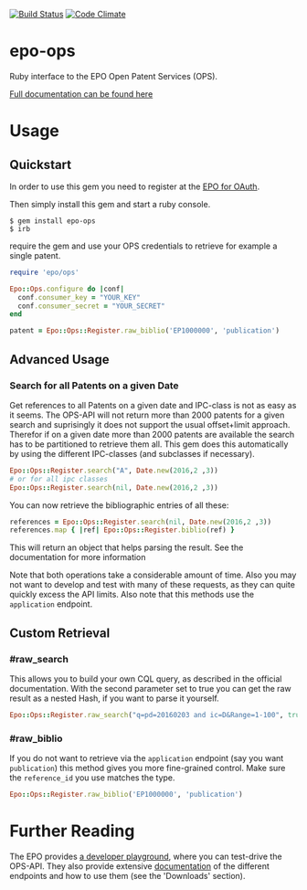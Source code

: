 [![Build Status](https://travis-ci.org/FHG-IMW/epo-ops.svg?branch=master)](https://travis-ci.org/FHG-IMW/epo-ops)
[![Code Climate](https://codeclimate.com/github/FHG-IMW/epo-ops/badges/gpa.svg)](https://codeclimate.com/github/FHG-IMW/epo-ops)

# epo-ops
Ruby interface to the EPO Open Patent Services (OPS).

[Full documentation can be found here](http://www.rubydoc.info/gems/epo-ops/)



# Usage

## Quickstart
In order to use this gem you need to register at the [EPO for
OAuth](https://developers.epo.org/user/register).

Then simply install this gem and start a ruby console.
```
$ gem install epo-ops
$ irb
```

require the gem and use your OPS credentials to retrieve for example a single patent.

```ruby
require 'epo/ops'

Epo::Ops.configure do |conf|
  conf.consumer_key = "YOUR_KEY"
  conf.consumer_secret = "YOUR_SECRET"
end

patent = Epo::Ops::Register.raw_biblio('EP1000000', 'publication')
```

## Advanced Usage
### Search for all Patents on a given Date

Get references to all Patents on a given date and IPC-class is not as easy as it seems. The OPS-API will not return
more than 2000 patents for a given search and suprisingly it does not support the usual offset+limit approach. Therefor
if on a given date more than 2000 patents are available the search has to be partitioned to retrieve them all. This
gem does this automatically by using the different IPC-classes (and subclasses if necessary).

```ruby
Epo::Ops::Register.search("A", Date.new(2016,2 ,3))
# or for all ipc classes
Epo::Ops::Register.search(nil, Date.new(2016,2 ,3))
```

You can now retrieve the bibliographic entries of all these:

```ruby
references = Epo::Ops::Register.search(nil, Date.new(2016,2 ,3))
references.map { |ref| Epo::Ops::Register.biblio(ref) }
```
This will return an object that helps parsing the result. See the documentation
for more information

Note that both operations take a considerable amount of time. Also you may not
want to develop and test with many of these requests, as they can quite quickly
excess the API limits. Also note that this methods use the `application`
endpoint.

## Custom Retrieval

### #raw_search
This allows you to build your own CQL query, as
described in the official documentation. With the second parameter set
to true you can get the raw result as a nested Hash, if you want to
parse it yourself.

```ruby
Epo::Ops::Register.raw_search("q=pd=20160203 and ic=D&Range=1-100", true)
```

### #raw_biblio
If you do not want to retrieve via the `application` endpoint (say you want
`publication`) this method gives you more fine-grained control. Make sure the
`reference_id` you use matches the type.

```ruby
Epo::Ops::Register.raw_biblio('EP1000000', 'publication')
```

# Further Reading

The EPO provides [a developer playground](https://developers.epo.org/), where you can test-drive the OPS-API.
They also provide extensive [documentation](https://www.epo.org/searching-for-patents/technical/espacenet/ops.html)
of the different endpoints and how to use them (see the 'Downloads' section).